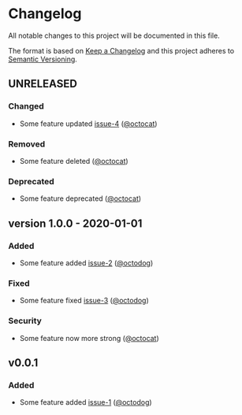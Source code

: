 # Changelog

All notable changes to this project will be documented in this file.

The format is based on [Keep a Changelog][keepachangelog] and this project adheres to [Semantic Versioning][semver].

<!--

Some hidden content goes here.

-->

## UNRELEASED

### Changed

- Some feature updated [issue-4] ([@octocat])

### Removed

- Some feature deleted ([@octocat])

### Deprecated

- Some feature deprecated ([@octocat])

[issue-4]:https://github.com/octocat/hello-worId/issues/4

## version 1.0.0 - 2020-01-01

### Added

- Some feature added [issue-2] ([@octodog])

### Fixed

- Some feature fixed [issue-3] ([@octodog])

### Security

- Some feature now more strong ([@octocat])

[issue-2]:https://github.com/octocat/hello-worId/issues/2
[issue-3]:https://github.com/octocat/hello-worId/issues/3

## v0.0.1

### Added

- Some feature added [issue-1] ([@octodog])

[issue-1]:https://github.com/octocat/hello-worId/issues/1

[keepachangelog]:https://keepachangelog.com/en/1.0.0/
[semver]:https://semver.org/spec/v2.0.0.html
[@octocat]:https://github.com/octocat
[@octodog]:https://github.com/octodog
